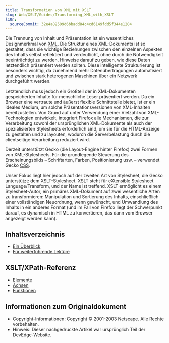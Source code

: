 ```yaml
---
title: Transformation von XML mit XSLT
slug: Web/XSLT/Guides/Transforming_XML_with_XSLT
l10n:
  sourceCommit: 32e4a82509d6bbadd84c4cd6149fdd5f344e1204
---
```


Die Trennung von Inhalt und Präsentation ist ein wesentliches Designmerkmal von [XML](/de/docs/Web/XML). Die Struktur eines XML-Dokuments ist so gestaltet, dass sie wichtige Beziehungen zwischen den einzelnen Aspekten des Inhalts selbst reflektiert und verdeutlicht, ohne durch die Notwendigkeit beeinträchtigt zu werden, Hinweise darauf zu geben, wie diese Daten letztendlich präsentiert werden sollten. Diese intelligente Strukturierung ist besonders wichtig, da zunehmend mehr Datenübertragungen automatisiert und zwischen stark heterogenen Maschinen über ein Netzwerk durchgeführt werden.

Letztendlich muss jedoch ein Großteil der in XML-Dokumenten gespeicherten Inhalte für menschliche Leser präsentiert werden. Da ein Browser eine vertraute und äußerst flexible Schnittstelle bietet, ist er ein ideales Medium, um solche Präsentationsversionen von XML-Inhalten bereitzustellen. Von Grund auf unter Verwendung einer Vielzahl von XML-Technologien entwickelt, integriert Firefox alle Mechanismen, die zur Verarbeitung sowohl der ursprünglichen XML-Dokumente als auch der spezialisierten Stylesheets erforderlich sind, um sie für die HTML-Anzeige zu gestalten und zu layouten, wodurch die Serverbelastung durch die clientseitige Verarbeitung reduziert wird.

Derzeit unterstützt Gecko (die Layout-Engine hinter Firefox) zwei Formen von XML-Stylesheets. Für die grundlegende Steuerung des Erscheinungsbilds – Schriftarten, Farben, Positionierung usw. – verwendet Gecko [CSS](/de/docs/Web/CSS).

Unser Fokus liegt hier jedoch auf der zweiten Art von Stylesheet, die Gecko unterstützt: dem XSLT-Stylesheet. XSLT steht für eXtensible Stylesheet Language/Transform, und der Name ist treffend. XSLT ermöglicht es einem Stylesheet-Autor, ein primäres XML-Dokument auf zwei wesentliche Arten zu transformieren: Manipulation und Sortierung des Inhalts, einschließlich einer vollständigen Neuordnung, wenn gewünscht, und Umwandlung des Inhalts in ein anderes Format (und im Fall von Firefox liegt der Schwerpunkt darauf, es dynamisch in HTML zu konvertieren, das dann vom Browser angezeigt werden kann).

## Inhaltsverzeichnis

- [Ein Überblick](/de/docs/Web/XSLT/Guides/Transforming_XML_with_XSLT/An_Overview)
- [Für weiterführende Lektüre](/de/docs/Web/XSLT/Guides/Transforming_XML_with_XSLT/For_Further_Reading)

## XSLT/XPath-Referenz

- [Elemente](/de/docs/Web/XSLT/Reference/Element)
- [Achsen](/de/docs/Web/XPath/Reference/Axes)
- [Funktionen](/de/docs/Web/XPath/Reference/Functions)

## Informationen zum Originaldokument

- Copyright-Informationen: Copyright © 2001-2003 Netscape. Alle Rechte vorbehalten.
- Hinweis: Dieser nachgedruckte Artikel war ursprünglich Teil der DevEdge-Website.
